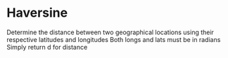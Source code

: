 # Haversine
Determine the distance between two geographical locations using their respective latitudes and longitudes
Both longs and lats must be in radians
Simply return d for distance

